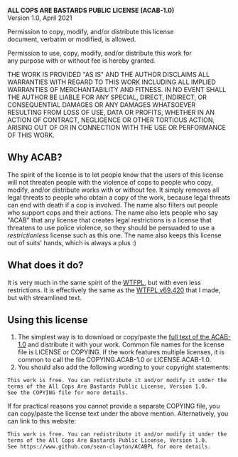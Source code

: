 **ALL COPS ARE BASTARDS PUBLIC LICENSE (ACAB-1.0)**  
Version 1.0, April 2021

Permission to copy, modify, and/or distribute this license  
document, verbatim or modified, is allowed.

Permission to use, copy, modify, and/or distribute this work for  
any purpose with or without fee is hereby granted.

THE WORK IS PROVIDED "AS IS" AND THE AUTHOR DISCLAIMS ALL WARRANTIES WITH REGARD TO THIS WORK INCLUDING ALL IMPLIED WARRANTIES OF MERCHANTABILITY AND FITNESS. IN NO EVENT SHALL THE AUTHOR BE LIABLE FOR ANY SPECIAL, DIRECT, INDIRECT, OR CONSEQUENTIAL DAMAGES OR ANY DAMAGES WHATSOEVER RESULTING FROM LOSS OF USE, DATA OR PROFITS, WHETHER IN AN ACTION OF CONTRACT, NEGLIGENCE OR OTHER TORTIOUS ACTION, ARISING OUT OF OR IN CONNECTION WITH THE USE OR PERFORMANCE OF THIS WORK.

## Why ACAB?

The spirit of the license is to let people know that the users of this license will not threaten people with the violence of cops to people who copy, modify, and/or distribute works with or without fee.
It simply removes all legal threats to people who obtain a copy of the work, because legal threats can end with death if a cop is involved.
The name also filters out people who support cops and their actions.
The name also lets people who say "ACAB" that any license that creates legal restrictions is a license that threatens to use police violence, so they should be persuaded to use a _restrictionless_ license such as this one. The name also keeps this license out of suits' hands, which is always a plus :)

## What does it do?

It is very much in the same spirit of the [WTFPL](http://wtfpl.net), but with even less restrictions.
It is effectively the same as the [WTFPL v69.420](https://www.github.com/sean-clayton/WTFPL-69.420) that I made, but with streamlined text.

## Using this license

1. The simplest way is to download or copy/paste the [full text of the ACAB-1.0](LICENSE) and distribute it with your work.
   Common file names for the license file is LICENSE or COPYING.
   If the work features multiple licenses, it is common to call the file COPYING.ACAB-1.0 or LICENSE.ACAB-1.0.
2. You should also add the following wording to your copyright statements:

```
This work is free. You can redistribute it and/or modify it under the
terms of the All Cops Are Bastards Public License, Version 1.0.
See the COPYING file for more details.
```

If for practical reasons you cannot provide a separate COPYING file, you can copy/paste the license text under the above mention. Alternatively, you can link to this website:

```
This work is free. You can redistribute it and/or modify it under the
terms of the All Cops Are Bastards Public License, Version 1.0.
See https://www.github.com/sean-clayton/ACABPL for more details.
```
